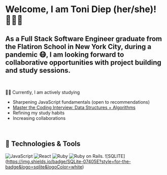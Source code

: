 # Welcome, I am Toni Diep (her/she)! 👩🏻‍🏫 

<h2>As a Full Stack Software Engineer graduate from the Flatiron School in New York City, during a pandemic 😷, I am looking forward to collaborative opportunities with project building and study sessions.</h2>
<br>

✍🏼 Currently, I am actively studying
- Sharpening JavaScript fundamentals (open to recommendations)
- [Master the Coding Interview: Data Structures + Algorithms](https://www.udemy.com/course/master-the-coding-interview-data-structures-algorithms/)
- Refining my study habits
- Increasing collaborations 

<br>
<h2>🔧 Technologies & Tools</h2>

![JavaScript](https://img.shields.io/badge/JavaScript-F7DF1E?style=for-the-badge&logo=javascript&logoColor=black)      ![React](https://img.shields.io/static/v1?logo=react&message=REACT&label=&style=for-the-badge&color=61DAFB&logoColor=black)  ![Ruby](	https://img.shields.io/badge/Ruby-CC342D?style=for-the-badge&logo=ruby&logoColor=white)  ![Ruby on Rails](https://img.shields.io/badge/Ruby_on_Rails-CC0000?style=for-the-badge&logo=ruby-on-rails&logoColor=white). ![SQLITE] (https://img.shields.io/badge/SQLite-07405E?style=for-the-badge&logo=sqlite&logoColor=white)


